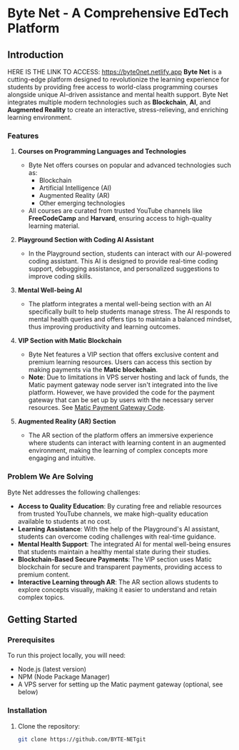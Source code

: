 # Byte Net - A Comprehensive EdTech Platform

## Introduction
HERE IS THE LINK TO ACCESS: https://byte0net.netlify.app
**Byte Net** is a cutting-edge platform designed to revolutionize the learning experience for students by providing free access to world-class programming courses alongside unique AI-driven assistance and mental health support. Byte Net integrates multiple modern technologies such as **Blockchain**, **AI**, and **Augmented Reality** to create an interactive, stress-relieving, and enriching learning environment.

### Features

1. **Courses on Programming Languages and Technologies**
   - Byte Net offers courses on popular and advanced technologies such as:
     - Blockchain
     - Artificial Intelligence (AI)
     - Augmented Reality (AR)
     - Other emerging technologies
   - All courses are curated from trusted YouTube channels like **FreeCodeCamp** and **Harvard**, ensuring access to high-quality learning material.

2. **Playground Section with Coding AI Assistant**
   - In the Playground section, students can interact with our AI-powered coding assistant. This AI is designed to provide real-time coding support, debugging assistance, and personalized suggestions to improve coding skills.

3. **Mental Well-being AI**
   - The platform integrates a mental well-being section with an AI specifically built to help students manage stress. The AI responds to mental health queries and offers tips to maintain a balanced mindset, thus improving productivity and learning outcomes.

4. **VIP Section with Matic Blockchain**
   - Byte Net features a VIP section that offers exclusive content and premium learning resources. Users can access this section by making payments via the **Matic blockchain**.
   - **Note**: Due to limitations in VPS server hosting and lack of funds, the Matic payment gateway node server isn't integrated into the live platform. However, we have provided the code for the payment gateway that can be set up by users with the necessary server resources. See [Matic Payment Gateway Code](https://github.com/09Catho/Maticpayment/tree/main).

5. **Augmented Reality (AR) Section**
   - The AR section of the platform offers an immersive experience where students can interact with learning content in an augmented environment, making the learning of complex concepts more engaging and intuitive.

### Problem We Are Solving

Byte Net addresses the following challenges:
- **Access to Quality Education**: By curating free and reliable resources from trusted YouTube channels, we make high-quality education available to students at no cost.
- **Learning Assistance**: With the help of the Playground's AI assistant, students can overcome coding challenges with real-time guidance.
- **Mental Health Support**: The integrated AI for mental well-being ensures that students maintain a healthy mental state during their studies.
- **Blockchain-Based Secure Payments**: The VIP section uses Matic blockchain for secure and transparent payments, providing access to premium content.
- **Interactive Learning through AR**: The AR section allows students to explore concepts visually, making it easier to understand and retain complex topics.

## Getting Started

### Prerequisites
To run this project locally, you will need:
- Node.js (latest version)
- NPM (Node Package Manager)
- A VPS server for setting up the Matic payment gateway (optional, see below)

### Installation

1. Clone the repository:
   ```bash
   git clone https://github.com/BYTE-NETgit
